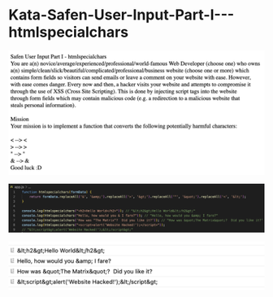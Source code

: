 # Kata-Safen-User-Input-Part-I---htmlspecialchars

![screen image](pic.png)

![code image](code.png)

![console image](con.png)
